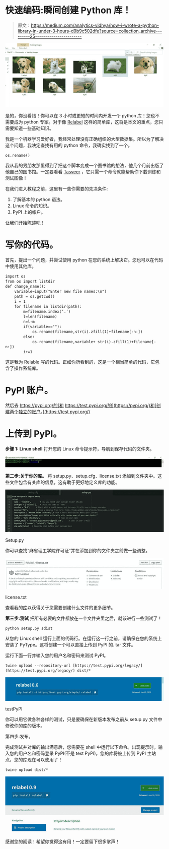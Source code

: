 # 快速编码:瞬间创建 Python 库！

> 原文：<https://medium.com/analytics-vidhya/how-i-wrote-a-python-library-in-under-3-hours-d9b9c502dfe?source=collection_archive---------25----------------------->

![](img/15b076adc0589dcf997108123cd03195.png)

是的，你没看错！你可以在 3 小时或更短的时间内开发一个 python 库！您也不需要成为 python 专家。对于像 [Relabel](https://github.com/catplotlib/Relabel) 这样的简单库，这将是本文的重点，您只需要知道一些基础知识。

我是一个机器学习爱好者，我经常处理没有正确组织的大型数据集。所以为了解决这个问题，我决定查找有用的 python 命令，我确实找到了一个。

```
os.rename()
```

我从我的男朋友那里得到了把这个脚本变成一个图书馆的想法，他几个月前出版了他自己的图书馆。一定要看看 [Tasveer](http://GitHub.com/abhinavmir/tasveer) ，它只需一个命令就能帮助你下载训练和测试图像！

在我们进入教程之前，这里有一些你需要的先决条件:

1.  了解基本的 python 语法。
2.  Linux 命令的知识。
3.  PyPI 上的帐户。

让我们开始陈述吧！

# 写你的代码。

首先，提出一个问题，并尝试使用 python 在您的系统上解决它。您也可以在代码中使用其他库。

```
import os
from os import listdir
def change_name():    
    variable=input("Enter new file names:\n")    
    path = os.getcwd()    
    i = 1    
    for filename in listdir(path):        
        m=filename.index(’.’)        
        l=len(filename)         
        n=l-m        
        if(variable==""):             
            os.rename(filename,str(i).zfill(1)+filename[-n:])        
        else:            
            os.rename(filename,variable+ str(i).zfill(1)+filename[-n:])      
        i+=1
```

这是我为 Relable 写的代码。正如你所看到的，这是一个相当简单的代码，它包含了操作系统库。

# PyPI 账户。

然后去 https://pypi.org/的[和 https://test.pypi.org/的](https://pypi.org/)和[创建两个独立的账户。](https://test.pypi.org/)

# 上传到 PyPI。

**步骤 1: Linux shell** 打开您的 Linux 命令提示符，导航到保存代码的文件夹。

![](img/4cb43d55cb65dc8a111d0be665092143.png)

**第二步:关于你的库。** 将 setup.py、setup.cfg、license.txt 添加到文件夹中。这些文件包含有关库的信息，这有助于更好地定义库的功能。

![](img/8286b800e5d7155401bab0a8d530d0d4.png)

Setup.py

你可以查找“麻省理工学院许可证”并在添加到你的文件夹之前做一些调整。

![](img/e2328f8be529ee271b448b8f8b866f9c.png)

license.txt

查看我的[库](https://github.com/catplotlib/Relabel)以获得关于您需要创建什么文件的更多细节。

**第三步:测试** 把所有必要的文件都放在一个文件夹里之后，就该进行一些测试了！

```
python setup.py sdist
```

从您的 Linux shell 运行上面的代码行。在运行这一行之前，请确保在您的系统上安装了 PyType。这将创建一个可以直接上传到 PyPI 的. tar 文件。

运行下面一行并输入您的用户名和密码来测试 PyPI。

```
twine upload --repository-url [https://test.pypi.org/legacy/](https://test.pypi.org/legacy/) dist/*
```

![](img/1a3f7c482c4930512bcc029abc8db5b8.png)

testPyPI

你可以用它做各种各样的测试，只是要确保在新版本发布之前从 setup.py 文件中修改你的库的版本。

第四步:发布。

完成测试并对库的输出满意后，您需要在 shell 中运行以下命令。出现提示时，输入您的用户名和密码登录 PyPI(不是 test PyPI)。您的库将被上传到 PyPI 主站点，您的库现在可以使用了！

```
twine upload dist/*
```

![](img/052b5d247e369fd97128204b61419405.png)

感谢您的阅读！希望你觉得这有用！一定要留下很多掌声！
